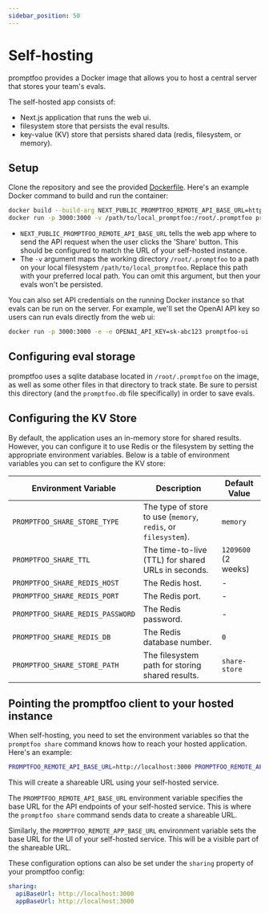 ```yaml
---
sidebar_position: 50
---
```


# Self-hosting

promptfoo provides a Docker image that allows you to host a central server that stores your team's evals.

The self-hosted app consists of:

- Next.js application that runs the web ui.
- filesystem store that persists the eval results.
- key-value (KV) store that persists shared data (redis, filesystem, or memory).

## Setup

Clone the repository and see the provided [Dockerfile](https://github.com/promptfoo/promptfoo/blob/main/Dockerfile). Here's an example Docker command to build and run the container:

```bash
docker build --build-arg NEXT_PUBLIC_PROMPTFOO_REMOTE_API_BASE_URL=http://localhost:3000 -t promptfoo-ui .
docker run -p 3000:3000 -v /path/to/local_promptfoo:/root/.promptfoo promptfoo-ui
```

- `NEXT_PUBLIC_PROMPTFOO_REMOTE_API_BASE_URL` tells the web app where to send the API request when the user clicks the 'Share' button. This should be configured to match the URL of your self-hosted instance.
- The `-v` argument maps the working directory `/root/.promptfoo` to a path on your local filesystem `/path/to/local_promptfoo`. Replace this path with your preferred local path. You can omit this argument, but then your evals won't be persisted.

You can also set API credentials on the running Docker instance so that evals can be run on the server. For example, we'll set the OpenAI API key so users can run evals directly from the web ui:

```bash
docker run -p 3000:3000 -e -e OPENAI_API_KEY=sk-abc123 promptfoo-ui
```

## Configuring eval storage

promptfoo uses a sqlite database located in `/root/.promptfoo` on the image, as well as some other files in that directory to track state. Be sure to persist this directory (and the `promptfoo.db` file specifically) in order to save evals.

## Configuring the KV Store

By default, the application uses an in-memory store for shared results. However, you can configure it to use Redis or the filesystem by setting the appropriate environment variables. Below is a table of environment variables you can set to configure the KV store:

| Environment Variable             | Description                                                    | Default Value       |
| -------------------------------- | -------------------------------------------------------------- | ------------------- |
| `PROMPTFOO_SHARE_STORE_TYPE`     | The type of store to use (`memory`, `redis`, or `filesystem`). | `memory`            |
| `PROMPTFOO_SHARE_TTL`            | The time-to-live (TTL) for shared URLs in seconds.             | `1209600` (2 weeks) |
| `PROMPTFOO_SHARE_REDIS_HOST`     | The Redis host.                                                | -                   |
| `PROMPTFOO_SHARE_REDIS_PORT`     | The Redis port.                                                | -                   |
| `PROMPTFOO_SHARE_REDIS_PASSWORD` | The Redis password.                                            | -                   |
| `PROMPTFOO_SHARE_REDIS_DB`       | The Redis database number.                                     | `0`                 |
| `PROMPTFOO_SHARE_STORE_PATH`     | The filesystem path for storing shared results.                | `share-store`       |

## Pointing the promptfoo client to your hosted instance

When self-hosting, you need to set the environment variables so that the `promptfoo share` command knows how to reach your hosted application. Here's an example:

```bash
PROMPTFOO_REMOTE_API_BASE_URL=http://localhost:3000 PROMPTFOO_REMOTE_APP_BASE_URL=http://localhost:3000 promptfoo share -y
```

This will create a shareable URL using your self-hosted service.

The `PROMPTFOO_REMOTE_API_BASE_URL` environment variable specifies the base URL for the API endpoints of your self-hosted service. This is where the `promptfoo share` command sends data to create a shareable URL.

Similarly, the `PROMPTFOO_REMOTE_APP_BASE_URL` environment variable sets the base URL for the UI of your self-hosted service. This will be a visible part of the shareable URL.

These configuration options can also be set under the `sharing` property of your promptfoo config:

```yaml
sharing:
  apiBaseUrl: http://localhost:3000
  appBaseUrl: http://localhost:3000
```
